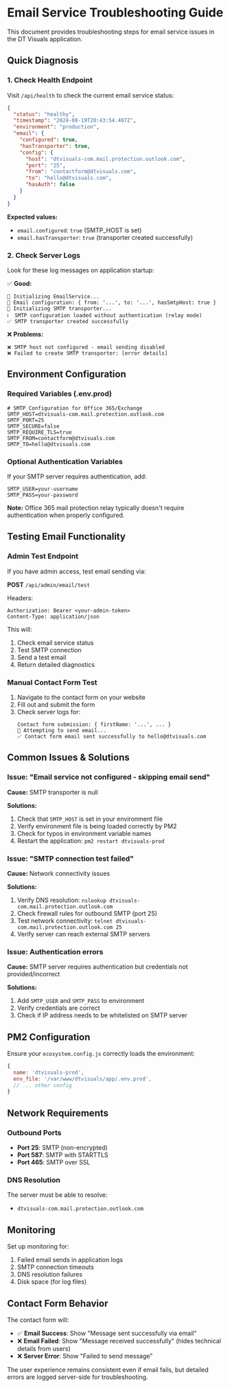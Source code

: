 # Email Service Troubleshooting Guide

This document provides troubleshooting steps for email service issues in the DT Visuals application.

## Quick Diagnosis

### 1. Check Health Endpoint

Visit `/api/health` to check the current email service status:

```json
{
  "status": "healthy",
  "timestamp": "2024-08-19T20:43:54.407Z", 
  "environment": "production",
  "email": {
    "configured": true,
    "hasTransporter": true,
    "config": {
      "host": "dtvisuals-com.mail.protection.outlook.com",
      "port": "25",
      "from": "contactform@dtvisuals.com",
      "to": "hello@dtvisuals.com",
      "hasAuth": false
    }
  }
}
```

**Expected values:**
- `email.configured`: `true` (SMTP_HOST is set)
- `email.hasTransporter`: `true` (transporter created successfully)

### 2. Check Server Logs

Look for these log messages on application startup:

✅ **Good:**
```
📧 Initializing EmailService...
📧 Email configuration: { from: '...', to: '...', hasSmtpHost: true }
🔧 Initializing SMTP transporter...
ℹ️  SMTP configuration loaded without authentication (relay mode)
✅ SMTP transporter created successfully
```

❌ **Problems:**
```
❌ SMTP host not configured - email sending disabled
❌ Failed to create SMTP transporter: [error details]
```

## Environment Configuration

### Required Variables (.env.prod)

```env
# SMTP Configuration for Office 365/Exchange
SMTP_HOST=dtvisuals-com.mail.protection.outlook.com
SMTP_PORT=25
SMTP_SECURE=false
SMTP_REQUIRE_TLS=true
SMTP_FROM=contactform@dtvisuals.com
SMTP_TO=hello@dtvisuals.com
```

### Optional Authentication Variables

If your SMTP server requires authentication, add:

```env
SMTP_USER=your-username
SMTP_PASS=your-password
```

**Note:** Office 365 mail protection relay typically doesn't require authentication when properly configured.

## Testing Email Functionality

### Admin Test Endpoint

If you have admin access, test email sending via:

**POST** `/api/admin/email/test`

Headers:
```
Authorization: Bearer <your-admin-token>
Content-Type: application/json
```

This will:
1. Check email service status
2. Test SMTP connection
3. Send a test email
4. Return detailed diagnostics

### Manual Contact Form Test

1. Navigate to the contact form on your website
2. Fill out and submit the form
3. Check server logs for:
   ```
   Contact form submission: { firstName: '...', ... }
   📧 Attempting to send email...
   ✅ Contact form email sent successfully to hello@dtvisuals.com
   ```

## Common Issues & Solutions

### Issue: "Email service not configured - skipping email send"

**Cause:** SMTP transporter is null

**Solutions:**
1. Check that `SMTP_HOST` is set in your environment file
2. Verify environment file is being loaded correctly by PM2
3. Check for typos in environment variable names
4. Restart the application: `pm2 restart dtvisuals-prod`

### Issue: "SMTP connection test failed"

**Cause:** Network connectivity issues

**Solutions:**
1. Verify DNS resolution: `nslookup dtvisuals-com.mail.protection.outlook.com`
2. Check firewall rules for outbound SMTP (port 25)
3. Test network connectivity: `telnet dtvisuals-com.mail.protection.outlook.com 25`
4. Verify server can reach external SMTP servers

### Issue: Authentication errors

**Cause:** SMTP server requires authentication but credentials not provided/incorrect

**Solutions:**
1. Add `SMTP_USER` and `SMTP_PASS` to environment
2. Verify credentials are correct
3. Check if IP address needs to be whitelisted on SMTP server

## PM2 Configuration

Ensure your `ecosystem.config.js` correctly loads the environment:

```javascript
{
  name: 'dtvisuals-prod',
  env_file: '/var/www/dtvisuals/app/.env.prod',
  // ... other config
}
```

## Network Requirements

### Outbound Ports
- **Port 25**: SMTP (non-encrypted)
- **Port 587**: SMTP with STARTTLS
- **Port 465**: SMTP over SSL

### DNS Resolution
The server must be able to resolve:
- `dtvisuals-com.mail.protection.outlook.com`

## Monitoring

Set up monitoring for:
1. Failed email sends in application logs
2. SMTP connection timeouts
3. DNS resolution failures
4. Disk space (for log files)

## Contact Form Behavior

The contact form will:
- ✅ **Email Success**: Show "Message sent successfully via email"
- ❌ **Email Failed**: Show "Message received successfully" (hides technical details from users)
- ❌ **Server Error**: Show "Failed to send message"

The user experience remains consistent even if email fails, but detailed errors are logged server-side for troubleshooting.